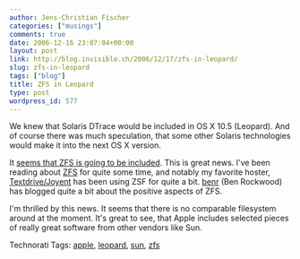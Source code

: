 ```yaml
---
author: Jens-Christian Fischer
categories: ["musings"]
comments: true
date: 2006-12-16 23:07:04+00:00
layout: post
link: http://blog.invisible.ch/2006/12/17/zfs-in-leopard/
slug: zfs-in-leopard
tags: ["blog"]
title: ZFS in Leopard
type: post
wordpress_id: 577
---
```


We knew that Solaris DTrace would be included in OS X 10.5 (Leopard). And of course there was much speculation, that some other Solaris technologies would make it into the next OS X version.

It [seems that ZFS is going to be included][1]. This is great news. I've been reading about [ZFS][2] for quite some time, and notably my favorite hoster, [Textdrive/Joyent][3] has been using ZSF for quite a bit. [benr][4] (Ben Rockwood) has blogged quite a bit about the positive aspects of ZFS. 

I'm thrilled by this news. It seems that there is no comparable filesystem around at the moment. It's great to see, that Apple includes selected pieces of really great software from other vendors like Sun. 

[1]: http://mac4ever.com/news/27485/zettabyte_sur_leopard/
[2]: http://en.wikipedia.org/wiki/Zfs
[3]: http://www.joyent.com
[4]: http://www.cuddletech.com/blog/index.php



Technorati Tags: [apple](http://www.technorati.com/tag/apple), [leopard](http://www.technorati.com/tag/leopard), [sun](http://www.technorati.com/tag/sun), [zfs](http://www.technorati.com/tag/zfs)
